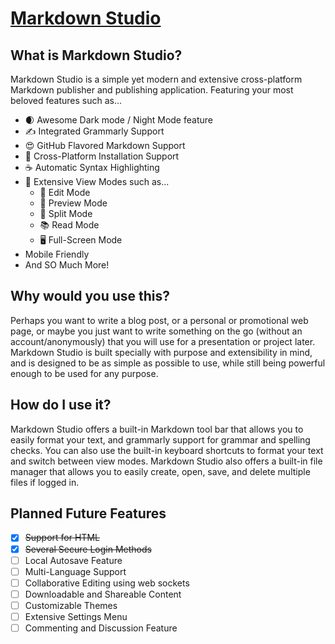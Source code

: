 # [Markdown Studio](process.)

## What is Markdown Studio?

Markdown Studio is a simple yet modern and extensive cross-platform Markdown publisher and publishing application. Featuring your most beloved features such as...

- 🌒 Awesome Dark mode / Night Mode feature
- ✍️ Integrated Grammarly Support
- 😍 GitHub Flavored Markdown Support
- 💪 Cross-Platform Installation Support
- ☕️ Automatic Syntax Highlighting
- 👀 Extensive View Modes such as...
  - 📝 Edit Mode
  - 📖 Preview Mode
  - 📄 Split Mode
  - 📚 Read Mode
  - 🖥️ Full-Screen Mode
- Mobile Friendly
- And SO Much More!

## Why would you use this?

Perhaps you want to write a blog post, or a personal or promotional web page, or maybe you just want to write something on the go (without an account/anonymously) that you will use for a presentation or project later. Markdown Studio is built specially with purpose and extensibility in mind, and is designed to be as simple as possible to use, while still being powerful enough to be used for any purpose.

## How do I use it?

Markdown Studio offers a built-in Markdown tool bar that allows you to easily format your text, and grammarly support for grammar and spelling checks. You can also use the built-in keyboard shortcuts to format your text and switch between view modes. Markdown Studio also offers a built-in file manager that allows you to easily create, open, save, and delete multiple files if logged in.

## Planned Future Features

- [x] ~~Support for HTML~~
- [x] ~~Several Secure Login Methods~~
- [ ] Local Autosave Feature
- [ ] Multi-Language Support
- [ ] Collaborative Editing using web sockets
- [ ] Downloadable and Shareable Content
- [ ] Customizable Themes
- [ ] Extensive Settings Menu
- [ ] Commenting and Discussion Feature

